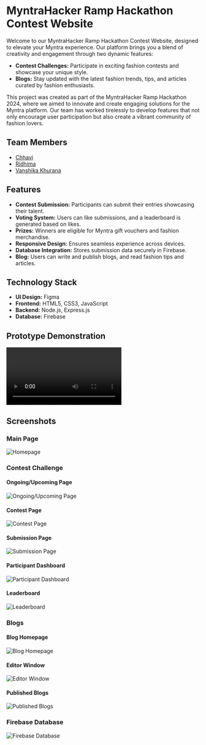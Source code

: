 # MyntraHacker Ramp Hackathon Contest Website

Welcome to our MyntraHacker Ramp Hackathon Contest Website, designed to elevate your Myntra experience. Our platform brings you a blend of creativity and engagement through two dynamic features:
- **Contest Challenges:** Participate in exciting fashion contests and showcase your unique style.
- **Blogs:** Stay updated with the latest fashion trends, tips, and articles curated by fashion enthusiasts.

This project was created as part of the MyntraHacker Ramp Hackathon 2024, where we aimed to innovate and create engaging solutions for the Myntra platform. Our team has worked tirelessly to develop features that not only encourage user participation but also create a vibrant community of fashion lovers.

## Team Members

- [Chhavi](https://github.com/chhavii04)
- [Ridhima](https://github.com/grace1427)
- [Vanshika Khurana](https://github.com/vanshikhurana)

## Features

- **Contest Submission:** Participants can submit their entries showcasing their talent.
- **Voting System:** Users can like submissions, and a leaderboard is generated based on likes.
- **Prizes:** Winners are eligible for Myntra gift vouchers and fashion merchandise.
- **Responsive Design:** Ensures seamless experience across devices.
- **Database Integration:** Stores submission data securely in Firebase.
- **Blog:** Users can write and publish blogs, and read fashion tips and articles.

## Technology Stack

- **UI Design:** Figma
- **Frontend:** HTML5, CSS3, JavaScript
- **Backend:** Node.js, Express.js
- **Database:** Firebase

## Prototype Demonstration
![Demo](ReadMe-asset/Final.mp4)

## Screenshots

### Main Page
![Homepage](ReadMe-asset/HomePage.png)

### Contest Challenge

#### Ongoing/Upcoming Page
![Ongoing/Upcoming Page](ReadMe-asset/Ongoing-Upcoming.png)

#### Contest Page
![Contest Page](ReadMe-asset/Raksha-Bandhan.png)

#### Submission Page
![Submission Page](ReadMe-asset/Contest-Submission.png)

#### Participant Dashboard
![Participant Dashboard](ReadMe-asset/Contest-Dashboard.png)

#### Leaderboard
![Leaderboard](ReadMe-asset/Leaderboard.png)

### Blogs

#### Blog Homepage
![Blog Homepage](ReadMe-asset/Blog-Homepage.png)

#### Editor Window
![Editor Window](ReadMe-asset/Editor.png)

#### Published Blogs
![Published Blogs](ReadMe-asset/Published.png)

### Firebase Database
![Firebase Database](ReadMe-asset/Firebase-db.png)
